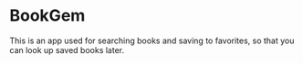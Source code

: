 # BookGem
This is an app used for searching books and saving to favorites, so that you can look up saved books later. 

